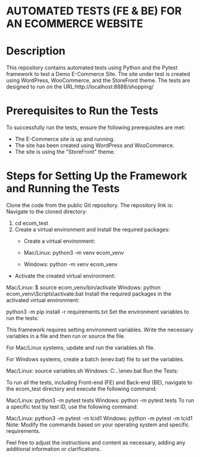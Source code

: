 # AUTOMATED TESTS (FE & BE) FOR AN ECOMMERCE WEBSITE
# Description
This repository contains automated tests using Python and the Pytest framework to test a Demo E-Commerce Site. The site under test is created using WordPress, WooCommerce, and the StoreFront theme. The tests are designed to run on the URL:http://localhost:8888/shopping/
# Prerequisites to Run the Tests
To successfully run the tests, ensure the following prerequisites are met:

- The E-Commerce site is up and running.
- The site has been created using WordPress and WooCommerce.
- The site is using the "StoreFront" theme.
# Steps for Setting Up the Framework and Running the Tests
Clone the code from the public Git repository. The repository link is:
Navigate to the cloned directory:

1. cd ecom_test
2. Create a virtual environment and install the required packages:
   - Create a virtual environment:

    - Mac/Linux: python3 -m venv ecom_venv
    - Windows: python -m venv ecom_venv
  - Activate the created virtual environment:

Mac/Linux: $ source ecom_venv/bin/activate
Windows: python ecom_venv\Scripts\activate.bat
Install the required packages in the activated virtual environment:

python3 -m pip install -r requirements.txt
Set the environment variables to run the tests:

This framework requires setting environment variables. Write the necessary variables in a file and then run or source the file.

For Mac/Linux systems, update and run the variables.sh file.

For Windows systems, create a batch (enev.bat) file to set the variables.

Mac/Linux: source variables.sh
Windows: C:\..\enev.bat
Run the Tests:

To run all the tests, including Front-end (FE) and Back-end (BE), navigate to the ecom_test directory and execute the following command:

Mac/Linux: python3 -m pytest tests
Windows: python -m pytest tests
To run a specific test by test ID, use the following command:

Mac/Linux: python3 -m pytest -m tcid1
Windows: python -m pytest -m tcid1
Note: Modify the commands based on your operating system and specific requirements.

Feel free to adjust the instructions and content as necessary, adding any additional information or clarifications.
